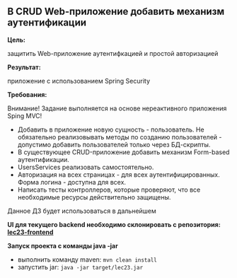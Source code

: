 ## В CRUD Web-приложение добавить механизм аутентификации

**Цель:**

защитить Web-приложение аутентифкацией и простой авторизацией

**Результат:** 

приложение с использованием Spring Security

**Требования:**

Внимание! Задание выполняется на основе нереактивного приложения Sping MVC!

* Добавить в приложение новую сущность - пользователь. Не обязательно реализовывать методы по созданию пользователей - допустимо добавить пользователей только через БД-скрипты.
* В существующее CRUD-приложение добавить механизм Form-based аутентификации.
* UsersServices реализовать самостоятельно.
* Авторизация на всех страницах - для всех аутентифицированных. Форма логина - доступна для всех.
* Написать тесты контроллеров, которые проверяют, что все необходимые ресурсы действительно защищены.

Данное ДЗ будет использоваться в дальнейшем

**UI для текущего backend необходимо склонировать с репозитория: 
[lec23-frontend](https://github.com/Bondarchuk-Dmitry/2021-05-otus-spring-bondarchuk/tree/lec23/lec23-frontend)**


**Запуск проекта с команды java -jar**
* выполнить команду maven: ```mvn clean install```
* запустить jar: ```java -jar target/lec23.jar```